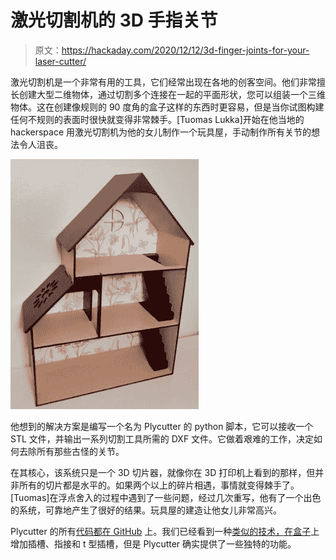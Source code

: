 # 激光切割机的 3D 手指关节

> 原文：<https://hackaday.com/2020/12/12/3d-finger-joints-for-your-laser-cutter/>

激光切割机是一个非常有用的工具，它们经常出现在各地的创客空间。他们非常擅长创建大型二维物体，通过切割多个连接在一起的平面形状，您可以组装一个三维物体。这在创建像规则的 90 度角的盒子这样的东西时更容易，但是当你试图构建任何不规则的表面时很快就变得非常棘手。[Tuomas Lukka]开始在他当地的 hackerspace 用激光切割机为他的女儿制作一个玩具屋，手动制作所有关节的想法令人沮丧。

![](img/a7d86219947aed2e5196c2d25f4b70de.png)

他想到的解决方案是编写一个名为 Plycutter 的 python 脚本，它可以接收一个 STL 文件，并输出一系列切割工具所需的 DXF 文件。它做着艰难的工作，决定如何去除所有那些古怪的关节。

在其核心，该系统只是一个 3D 切片器，就像你在 3D 打印机上看到的那样，但并非所有的切片都是水平的。如果两个以上的碎片相遇，事情就变得棘手了。[Tuomas]在浮点舍入的过程中遇到了一些问题，经过几次重写，他有了一个出色的系统，可靠地产生了很好的结果。玩具屋的建造让他女儿非常高兴。

Plycutter 的所有[代码都在 GitHub](https://github.com/tjltjl/plycutter) 上。我们已经看到一种[类似的技术，在盒子](https://hackaday.com/2016/07/10/add-slots-and-tabs-to-your-boxes-in-freecad/)上增加插槽、指接和 t 型插槽，但是 Plycutter 确实提供了一些独特的功能。